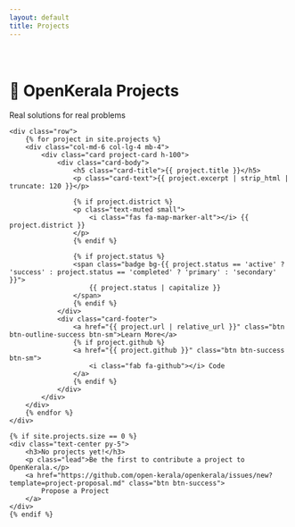 ```yaml
---
layout: default
title: Projects
---
```


<div class="container py-5" style="margin-top: 76px;">
    <div class="text-center mb-5">
        <h1 class="display-4 fw-bold">🧩 OpenKerala Projects</h1>
        <p class="lead">Real solutions for real problems</p>
    </div>
    
    <div class="row">
        {% for project in site.projects %}
        <div class="col-md-6 col-lg-4 mb-4">
            <div class="card project-card h-100">
                <div class="card-body">
                    <h5 class="card-title">{{ project.title }}</h5>
                    <p class="card-text">{{ project.excerpt | strip_html | truncate: 120 }}</p>
                    
                    {% if project.district %}
                    <p class="text-muted small">
                        <i class="fas fa-map-marker-alt"></i> {{ project.district }}
                    </p>
                    {% endif %}
                    
                    {% if project.status %}
                    <span class="badge bg-{{ project.status == 'active' ? 'success' : project.status == 'completed' ? 'primary' : 'secondary' }}">
                        {{ project.status | capitalize }}
                    </span>
                    {% endif %}
                </div>
                <div class="card-footer">
                    <a href="{{ project.url | relative_url }}" class="btn btn-outline-success btn-sm">Learn More</a>
                    {% if project.github %}
                    <a href="{{ project.github }}" class="btn btn-success btn-sm">
                        <i class="fab fa-github"></i> Code
                    </a>
                    {% endif %}
                </div>
            </div>
        </div>
        {% endfor %}
    </div>
    
    {% if site.projects.size == 0 %}
    <div class="text-center py-5">
        <h3>No projects yet!</h3>
        <p class="lead">Be the first to contribute a project to OpenKerala.</p>
        <a href="https://github.com/open-kerala/openkerala/issues/new?template=project-proposal.md" class="btn btn-success">
            Propose a Project
        </a>
    </div>
    {% endif %}
</div>